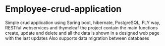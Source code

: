 # Employee-crud-application
Simple crud application using Spring boot, hibernate, PostgreSQL, FLY way, RESTful webservices and thymeleaf
the project contain the main functions create, update and delete and all the data is shown in a designed web page with the last updates
Also supports data migration between databases

